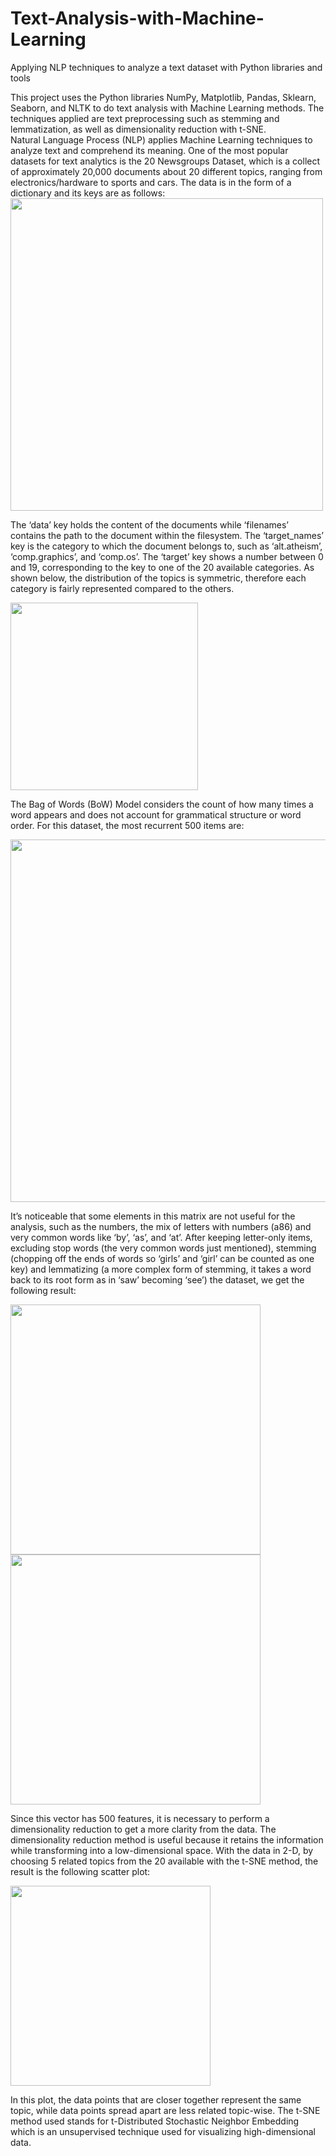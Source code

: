 # Text-Analysis-with-Machine-Learning
Applying NLP techniques to analyze a text dataset with Python libraries and tools


  This project uses the Python libraries NumPy, Matplotlib, Pandas, Sklearn, Seaborn, and NLTK to do text analysis with Machine Learning methods. The techniques applied are text preprocessing such as stemming and lemmatization, as well as dimensionality reduction with t-SNE.  
  Natural Language Process (NLP) applies Machine Learning techniques to analyze text and comprehend its meaning. One of the most popular datasets for text analytics is the 20 Newsgroups Dataset, which is a collect of approximately 20,000 documents about 20 different topics, ranging from electronics/hardware to sports and cars. 
The data is in the form of a dictionary and its keys are as follows:
<img src="https://user-images.githubusercontent.com/68149933/182965521-050374db-fac9-4422-bb85-24107a3faec3.png" width="500">

  The ‘data’ key holds the content of the documents while ‘filenames’ contains the path to the document within the filesystem. The ‘target_names’ key is the category to which the document belongs to, such as ‘alt.atheism’, ‘comp.graphics’, and ‘comp.os’. The ‘target’ key shows a number between 0 and 19, corresponding to the key to one of the 20 available categories. As shown below, the distribution of the topics is symmetric, therefore each category is fairly represented compared to the others. 
  
  <img src="https://user-images.githubusercontent.com/68149933/182965727-46b96d35-f11b-4358-81dd-4519693ad9e4.png" width="300">

  The Bag of Words (BoW) Model considers the count of how many times a word appears and does not account for grammatical structure or word order. For this dataset, the most recurrent 500 items are:  

<img src="https://user-images.githubusercontent.com/68149933/182965780-d9d07771-8d8b-40d5-aab1-90a2ec07c8de.png" width="580">

  It’s noticeable that some elements in this matrix are not useful for the analysis, such as the numbers, the mix of letters with numbers (a86) and very common words like ‘by’, ‘as’, and ‘at’. After keeping letter-only items, excluding stop words (the very common words just mentioned), stemming (chopping off the ends of words so ‘girls’ and ‘girl’ can be counted as one key) and lemmatizing (a more complex form of stemming, it takes a word back to its root form as in ‘saw’ becoming ‘see’) the dataset, we get the following result: 
  
<img src= "https://user-images.githubusercontent.com/68149933/182965883-8a153f69-eb0c-41b0-ab0c-f204dbd41883.png" width="400">
<img src= "https://user-images.githubusercontent.com/68149933/182965900-99940d2d-8f6f-4195-b787-195683a942f9.png" width="400">

  Since this vector has 500 features, it is necessary to perform a dimensionality reduction to get a more clarity from the data. The dimensionality reduction method is useful because it retains the information while transforming into a low-dimensional space. With the data in 2-D, by choosing 5 related topics from the 20 available with the t-SNE method, the result is the following scatter plot:

<img src= "https://user-images.githubusercontent.com/68149933/182966052-38eeeca1-f66c-4a36-8d84-8275f63d2190.png" width="320">

  In this plot, the data points that are closer together represent the same topic, while data points spread apart are less related topic-wise. The t-SNE method used stands for t-Distributed Stochastic Neighbor Embedding which is an unsupervised technique used for visualizing high-dimensional data.
